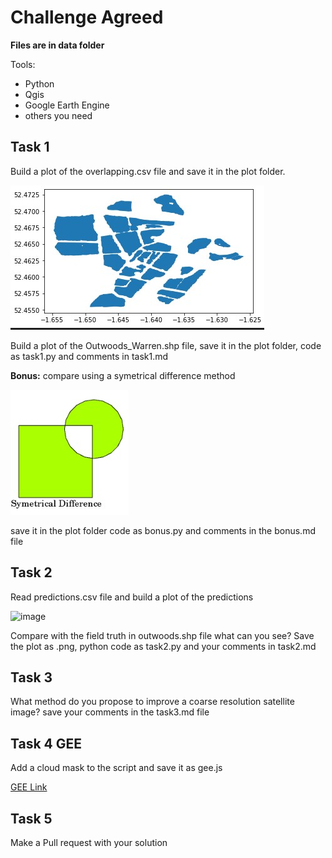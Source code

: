 # Challenge Agreed

**Files are in data folder**

Tools:

- Python
- Qgis
- Google Earth Engine
- others you need

## Task 1

Build a plot of the overlapping.csv file and save it in the plot folder.

![image](https://github.com/Agreed-Earth-LTD/challenge/blob/cc2d7232695dce9660b6468f579c8a321ec7f284/img/outwoods.jpg)

Build a plot of the Outwoods_Warren.shp file, save it in the plot folder, code as task1.py and comments in task1.md

**Bonus:** compare using a symetrical difference method

![image](https://github.com/Agreed-Earth-LTD/challenge/blob/45f7cb9cc981ea71e57d4ac5203d5315ab7f59fc/img/sd.jpg)

save it in the plot folder code as bonus.py and comments in the bonus.md file

## Task 2

Read predictions.csv file and build a plot of the predictions

![image](https://user-images.githubusercontent.com/13650586/178600845-d610a539-f5d2-408c-88bc-36cc096a62a9.png)

Compare with the field truth in outwoods.shp file what can you see? 
Save the plot as .png, python code as task2.py and your comments in task2.md

## Task 3

What method do you propose to improve a coarse resolution satellite image?
save your comments in the task3.md file

## Task 4 GEE

Add a cloud mask to the script and save it as gee.js

[GEE Link](https://code.earthengine.google.com/3d3839b3cd9c590b88d3994982c6d8bd)

## Task 5

Make a Pull request with your solution


